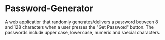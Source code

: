 # Password-Generator
A web application that randomly generates/delivers a password between 8 and 128 characters when a user presses the "Get Password" button. The passwords include upper case, lower case,  numeric and special characters.
